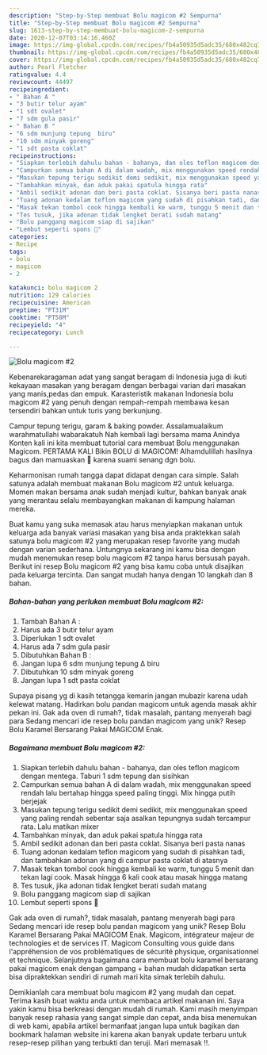 ```yaml
---
description: "Step-by-Step membuat Bolu magicom #2 Sempurna"
title: "Step-by-Step membuat Bolu magicom #2 Sempurna"
slug: 1613-step-by-step-membuat-bolu-magicom-2-sempurna
date: 2020-12-07T03:14:16.460Z
image: https://img-global.cpcdn.com/recipes/fb4a50935d5adc35/680x482cq70/bolu-magicom-2-foto-resep-utama.jpg
thumbnail: https://img-global.cpcdn.com/recipes/fb4a50935d5adc35/680x482cq70/bolu-magicom-2-foto-resep-utama.jpg
cover: https://img-global.cpcdn.com/recipes/fb4a50935d5adc35/680x482cq70/bolu-magicom-2-foto-resep-utama.jpg
author: Pearl Fletcher
ratingvalue: 4.4
reviewcount: 44497
recipeingredient:
- " Bahan A "
- "3 butir telur ayam"
- "1 sdt ovalet"
- "7 sdm gula pasir"
- " Bahan B "
- "6 sdm munjung tepung  biru"
- "10 sdm minyak goreng"
- "1 sdt pasta coklat"
recipeinstructions:
- "Siapkan terlebih dahulu bahan - bahanya, dan oles teflon magicom dengan mentega. Taburi 1 sdm tepung dan sisihkan"
- "Campurkan semua bahan A di dalam wadah, mix menggunakan speed rendah lalu bertahap hingga speed paling tinggi. Mix hingga putih berjejak"
- "Masukan tepung terigu sedikit demi sedikit, mix menggunakan speed yang paling rendah sebentar saja asalkan tepungnya sudah tercampur rata. Lalu matikan mixer"
- "Tambahkan minyak, dan aduk pakai spatula hingga rata"
- "Ambil sedikit adonan dan beri pasta coklat. Sisanya beri pasta nanas"
- "Tuang adonan kedalam teflon magicom yang sudah di pisahkan tadi, dan tambahkan adonan yang di campur pasta coklat di atasnya"
- "Masak tekan tombol cook hingga kembali ke warm, tunggu 5 menit dan tekan lagi cook. Masak hingga 6 kali cook atau masak hingga matang"
- "Tes tusuk, jika adonan tidak lengket berati sudah matang"
- "Bolu panggang magicom siap di sajikan"
- "Lembut seperti spons 🤤"
categories:
- Recipe
tags:
- bolu
- magicom
- 2

katakunci: bolu magicom 2 
nutrition: 129 calories
recipecuisine: American
preptime: "PT31M"
cooktime: "PT58M"
recipeyield: "4"
recipecategory: Lunch

---
```



![Bolu magicom #2](https://img-global.cpcdn.com/recipes/fb4a50935d5adc35/680x482cq70/bolu-magicom-2-foto-resep-utama.jpg)

Kebenarekaragaman adat yang sangat beragam di Indonesia juga di ikuti kekayaan masakan yang beragam dengan berbagai varian dari masakan yang manis,pedas dan empuk. Karasteristik makanan Indonesia bolu magicom #2 yang penuh dengan rempah-rempah membawa kesan tersendiri bahkan untuk turis yang berkunjung.


Campur tepung terigu, garam &amp; baking powder. Assalamualaikum warahmatullahi wabarakatuh Nah kembali lagi bersama mama Anindya Konten kali ini kita membuat tutorial cara membuat Bolu menggunakan Magicom. PERTAMA KALI Bikin BOLU di MAGICOM! Alhamdulillah hasilnya bagus dan mamuaskan 🥰 karena suami senang dgn bolu.

Keharmonisan rumah tangga dapat didapat dengan cara simple. Salah satunya adalah membuat makanan Bolu magicom #2 untuk keluarga. Momen makan bersama anak sudah menjadi kultur, bahkan banyak anak yang merantau selalu membayangkan makanan di kampung halaman mereka.

Buat kamu yang suka memasak atau harus menyiapkan makanan untuk keluarga ada banyak variasi masakan yang bisa anda praktekkan salah satunya bolu magicom #2 yang merupakan resep favorite yang mudah dengan varian sederhana. Untungnya sekarang ini kamu bisa dengan mudah menemukan resep bolu magicom #2 tanpa harus bersusah payah.
Berikut ini resep Bolu magicom #2 yang bisa kamu coba untuk disajikan pada keluarga tercinta. Dan sangat mudah hanya dengan 10 langkah dan 8 bahan.


<!--inarticleads1-->

##### Bahan-bahan yang perlukan membuat Bolu magicom #2:

1. Tambah  Bahan A :
1. Harus ada 3 butir telur ayam
1. Diperlukan 1 sdt ovalet
1. Harus ada 7 sdm gula pasir
1. Dibutuhkan  Bahan B :
1. Jangan lupa 6 sdm munjung tepung ∆ biru
1. Dibutuhkan 10 sdm minyak goreng
1. Jangan lupa 1 sdt pasta coklat


Supaya pisang yg di kasih tetangga kemarin jangan mubazir karena udah kelewat matang. Hadirkan bolu pandan magicom untuk agenda masak akhir pekan ini. Gak ada oven di rumah?, tidak masalah, pantang menyerah bagi para Sedang mencari ide resep bolu pandan magicom yang unik? Resep Bolu Karamel Bersarang Pakai MAGICOM Enak. 

<!--inarticleads2-->

##### Bagaimana membuat  Bolu magicom #2:

1. Siapkan terlebih dahulu bahan - bahanya, dan oles teflon magicom dengan mentega. Taburi 1 sdm tepung dan sisihkan
1. Campurkan semua bahan A di dalam wadah, mix menggunakan speed rendah lalu bertahap hingga speed paling tinggi. Mix hingga putih berjejak
1. Masukan tepung terigu sedikit demi sedikit, mix menggunakan speed yang paling rendah sebentar saja asalkan tepungnya sudah tercampur rata. Lalu matikan mixer
1. Tambahkan minyak, dan aduk pakai spatula hingga rata
1. Ambil sedikit adonan dan beri pasta coklat. Sisanya beri pasta nanas
1. Tuang adonan kedalam teflon magicom yang sudah di pisahkan tadi, dan tambahkan adonan yang di campur pasta coklat di atasnya
1. Masak tekan tombol cook hingga kembali ke warm, tunggu 5 menit dan tekan lagi cook. Masak hingga 6 kali cook atau masak hingga matang
1. Tes tusuk, jika adonan tidak lengket berati sudah matang
1. Bolu panggang magicom siap di sajikan
1. Lembut seperti spons 🤤


Gak ada oven di rumah?, tidak masalah, pantang menyerah bagi para Sedang mencari ide resep bolu pandan magicom yang unik? Resep Bolu Karamel Bersarang Pakai MAGICOM Enak. Magicom, intégrateur majeur de technologies et de services IT. Magicom Consulting vous guide dans l&#39;appréhension de vos problématiques de sécurité physique, organisationnel et technique. Selanjutnya bagaimana cara membuat bolu karamel bersarang pakai magicom enak dengan gampang + bahan mudah didapatkan serta bisa dipraktekkan sendiri di rumah mari kita simak terlebih dahulu. 

Demikianlah cara membuat bolu magicom #2 yang mudah dan cepat. Terima kasih buat waktu anda untuk membaca artikel makanan ini. Saya yakin kamu bisa berkreasi dengan mudah di rumah. Kami masih menyimpan banyak resep rahasia yang sangat simple dan cepat, anda bisa menemukan di web kami, apabila artikel bermanfaat jangan lupa untuk bagikan dan bookmark halaman website ini karena akan banyak update terbaru untuk resep-resep pilihan yang terbukti dan teruji. Mari memasak !!. 
